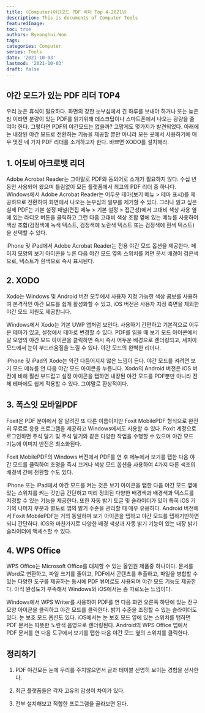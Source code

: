 ```yaml
---
title: (Computer)야간모드 PDF 리더 Top 4-2021년
description: This is documents of Computer Tools
featuredImage: 
toc: true
authors: Byeonghui-Won
tags:
categories: Computer
series: Tools
date: '2021-10-03'
lastmod: '2021-10-03'
draft: false
---
```



## 야간 모드가 있는 PDF 리더 TOP4

우리 눈은 휴식이 필요하다. 화면의 강한 눈부심에서 긴 하루를 보내야 하거나 또는 늦은 밤 이라면 분량이 있는 PDF를 읽기위해 데스크탑이나 스마트폰에서 나오는 광량을 줄여야 한다. 그렇다면 PDF의 야간모드는 없을까? 고맙게도 몇가지가 발견되었다. 아래에는 내장된 야간 모드로 전환하는 기능을 제공할 뿐만 아니라 모든 곳에서 사용하기에 매우 멋진 네 가지 PDF 리더를 소개하고자 한다. 바쁘면 XODO를 설치해라.

## 1. 어도비 아크로뱃 리더

Adobe Acrobat Reader는 그야말로 PDF와 동의어로 소개가 필요하지 않다. 수십 년 동안 사용되어 왔으며 틀림없이 모든 플랫폼에서 최고의 PDF 리더 중 하나다. Windows에서 Adobe Acrobat Reader는 어두운 테마(보기 메뉴 > 테마 표시)를 제공하므로 전환하여 화면에서 나오는 눈부심의 일부를 제거할 수 있다. 그러나 읽고 싶은 실제 PDF는 기본 설정 패널(편집 메뉴 > 기본 설정 > 접근성)에서 고대비 색상 사용 옆에 있는 라디오 버튼을 클릭하고 그런 다음 고대비 색상 조합 옆에 있는 메뉴를 사용하여 색상 조합(검정색에 녹색 텍스트, 검정색에 노란색 텍스트 또는 검정색에 흰색 텍스트)을 선택할 수 있다.

iPhone 및 iPad에서 Adobe Acrobat Reader는 전용 야간 모드 옵션을 제공한다. 페이지 모양의 보기 아이콘을 누른 다음 야간 모드 옆의 스위치를 켜면 문서 배경이 검은색으로, 텍스트가 흰색으로 즉시 표시된다. 

## 2. XODO

Xodo는 Windows 및 Android 버전 모두에서 사용자 지정 가능한 색상 콤보를 사용하여 본격적인 야간 모드를 쉽게 활성화할 수 있고, iOS 버전은 사용자 지정 측면을 제외한 야간 모드 지원도 제공합니다.

Windows에서 Xodo는 기본 UWP 앱처럼 보인다. 사용하기 간편하고 기본적으로 어두운 테마가 있고, 설정에서 테마로 변경할 수 있다. PDF를 읽을 때 보기 모드 아이콘에서 달 모양의 야간 모드 아이콘을 클릭하면 즉시 즉시 어두운 배경으로 렌더링되고, 세피아 모드에서 눈이 부드러움짐을 느낄 수 있다. 야간 모드의 완벽한 리더다. 

iPhone 및 iPad의 Xodo는 약간 다듬어지지 않은 느낌이 든다. 야간 모드를 켜려면 보기 모드 메뉴를 연 다음 야간 모드 아이콘을 누릅니다. Xodo의 Android 버전은 iOS 버전에 비해 훨씬 부드럽고 설정 아이콘을 탭하면 내장된 야간 모드를 PDF뿐만 아니라 전체 테마에도 쉽게 적용할 수 있다. 그야말로 환상적이다. 
## 3. 폭스잇 모바일PDF

Foxit은 PDF 분야에서 잘 알려진 또 다른 이름이지만 Foxit MobilePDF 형식으로 완전히 무료로 응용 프로그램을 제공하고 Windows에서도 사용할 수 있다. Foxit 계정으로 로그인하면 주석 달기 및 주석 달기와 같은 다양한 작업을 수행할 수 있으며 야간 모드 기능에 이미지 반전은 최소화된다. 

Foxit MobilePDF의 Windows 버전에서 PDF를 연 후 메뉴에서 보기를 탭한 다음 야간 모드를 클릭하여 조명을 즉시 끄거나 색상 모드 옵션을 사용하여 4가지 다른 색조의 배경색 간에 전환할 수도 있다.

iPhone 또는 iPad에서 야간 모드를 켜는 것은 보기 아이콘을 탭한 다음 야간 모드 옆에 있는 스위치를 켜는 것만큼 간단하고 미리 정의된 다양한 배경색과 배경색과 텍스트를 지정할 수 있는 기능을 제공한다. 또한 자동 밝기 토글 및 슬라이더가 있어 특히 iOS 기기의 나머지 부분과 별도로 앱의 밝기 수준을 관리할 때 매우 유용하다. Android 버전에서 Foxit MobilePDF는 거의 동일하며 보기 아이콘을 탭하고 야간 모드를 탭하기만하면되니 간단하다. iOS와 마찬가지로 다양한 배경 색상과 자동 밝기 기능이 있는 내장 밝기 슬라이더에 액세스할 수 있다. 

## 4. WPS Office

WPS Office는 Microsoft Office를 대체할 수 있는 올인원 제품중 하나이다. 문서를 Word로 변환하고, 파일 크기를 줄이고, PDF에서 콘텐츠를 추출하고, 파일을 병합할 수 있는 다양한 도구를 제공하는 동시에 PDF 뷰어로도 사용되며 야간 모드 기능도 제공한다. 아직 완성도가 부족해서 Windows와  iOS에서는 좀 따로노는 느낌이다. 

Windows에서 WPS Writer를 사용하여 PDF를 연 다음 화면 오른쪽 하단에 있는 전구 모양 아이콘을 클릭하고 야간 모드를 클릭한다. 밝기 수준을 조정할 수 있는 슬라이더도 있다. 눈 보호 모드 옵션도 있다. iOS에서는 눈 보호 모드 옆에 있는 스위치를 탭하면 PDF 문서는 따뜻한 노란색 음영으로 렌더링된다. Android의 WPS Office 앱에서 PDF 문서를 연 다음 도구에서 보기를 탭한 다음 야간 모드 옆의 스위치를 클릭한다. 

## 정리하기

1. PDF 야간모든 눈에 무리를 주지않으면서 글과 테이블 선명히 보이는 경험을 선사한다.

2. 최근 플랫폼들은 각자 고유의 감성이 차이가 있다.

3. 전부 설치해보고 적합한 프로그램을 골라보면 된다.
